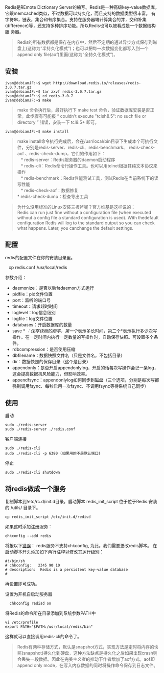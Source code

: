 
Redis是REmote DIctionary Server的缩写。Redis是一种高级key-value数据库。它跟memcached类似，不过数据可以持久化，而且支持的数据类型很丰富。
有字符串，链表，集合和有序集合。支持在服务器端计算集合的并，交和补集(difference)等，还支持多种排序功能。所以Redis也可以被看成是一个数据结构服
务器。 

> Redis的所有数据都是保存在内存中，然后不定期的通过异步方式保存到磁盘上(这称为“半持久化模式”)；也可以把每一次数据变化都写入到一个append only 
file(aof)里面(这称为“全持久化模式”)。

## 安装

    ivan@debianJF:~$ wget http://download.redis.io/releases/redis-3.0.7.tar.gz
    ivan@debianJF:~$ tar zxvf redis-3.0.7.tar.gz
    ivan@debianJF:~$ cd redis-3.0.7
    ivan@debianJF:~$ make

> make 命令执行后，最好执行下 make test 命令，验证数据库安装是否正常。此步骤有可能报 “ couldn't execute "tclsh8.5": no such file or directory ” 错误，安装一下 tcl8.5+ 即可。

    ivan@debianJF:~$ make install

> make install命令执行完成后，会在/usr/local/bin目录下生成本个可执行文件，分别是redis-server、redis-cli、redis-benchmark、
  redis-check-aof 、redis-check-dump，它们的作用如下：  
    * redis-server：Redis服务器的daemon启动程序     
    * redis-cli：Redis命令行操作工具。也可以用telnet根据其纯文本协议来操作    
    * redis-benchmark：Redis性能测试工具，测试Redis在当前系统下的读写性能       
    * redis-check-aof：数据修复   
    * redis-check-dump：检查导出工具

> 为什么没用标准的Linux安装三板斧呢？官方维基是这样说的：  
  Redis can run just fine without a configuration file (when executed without a config file a standard configuration is used). 
  With thedefault configuration Redis will log to the standard output so you can check what happens. Later, you canchange the 
  default settings.

## 配置
redis的配置文件在你的安装目录里。

    cp redis.conf /usr/local/redis

参数介绍：
* daemonize：是否以后台daemon方式运行
* pidfile：pid文件位置
* port：监听的端口号
* timeout：请求超时时间
* loglevel：log信息级别
* logfile：log文件位置
* databases：开启数据库的数量
* save * *：保存快照的频率，第一个*表示多长时间，第二个*表示执行多少次写操作。在一定时间内执行一定数量的写操作时，自动保存快照。可设置多个条件。
* rdbcompression：是否使用压缩
* dbfilename：数据快照文件名（只是文件名，不包括目录）
* dir：数据快照的保存目录（这个是目录）
* appendonly：是否开启appendonlylog，开启的话每次写操作会记一条log，这会提高数据抗风险能力，但影响效率。
* appendfsync：appendonlylog如何同步到磁盘（三个选项，分别是每次写都强制调用fsync、每秒启用一次fsync、不调用fsync等待系统自己同步）

## 使用
启动

    sudo ./redis-server
    sudo ./redis-server ./redis.conf

客户端连接

    sudo ./redis-cli
    sudo ./redis-cli -p 6380 (如果用的不是默认端口)

停止

    sudo ./redis-cli shutdown


## 将redis做成一个服务
复制脚本到/etc/rc.d/init.d目录。启动脚本 redis_init_script 位于位于Redis 安装的 /utils/ 目录下。

    cp redis_init_script /etc/init.d/redisd


如果这时添加注册服务：

    chkconfig --add redis
将报以下[错误](http://www.cnblogs.com/goodspeed/archive/2012/10/18/2729615.html)：
redis服务不支持chkconfig, 为此，我们需要更改redis脚本。 在启动脚本开头添加如下两行注释以修改其运行级别：

    #!/bin/sh
    # chkconfig:   2345 90 10
    # description:  Redis is a persistent key-value database
    #
再设置即可成功。    
  
设置为开机自启动服务器

      chkconfig redisd on

将Redis的命令所在目录添加到系统参数PATH中

    vi /etc/profile
    export PATH="$PATH:/usr/local/redis/bin"
这样就可以直接调用redis-cli的命令了。

> Redis有两种存储方式，默认是snapshot方式，实现方法是定时将内存的快照(snapshot)持久化到硬盘，这种方法缺点是持久化之后如果出现crash则会丢失一段数据。因此在完美主义者的推动下作者增加了aof方式。aof即append only mode，在写入内存数据的同时将操作命令保存到日志文件。
